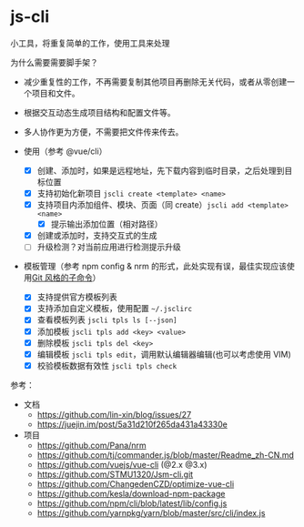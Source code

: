 # js-cli

小工具，将重复简单的工作，使用工具来处理

为什么需要需要脚手架？

- 减少重复性的工作，不再需要复制其他项目再删除无关代码，或者从零创建一个项目和文件。
- 根据交互动态生成项目结构和配置文件等。
- 多人协作更为方便，不需要把文件传来传去。

- 使用（参考 @vue/cli）
  - [x] 创建、添加时，如果是远程地址，先下载内容到临时目录，之后处理到目标位置
  - [x] 支持初始化新项目 `jscli create <template> <name>`
  - [x] 支持项目内添加组件、模块、页面（同 create）`jscli add <template> <name>`
    - [x] 提示输出添加位置（相对路径）
  - [x] 创建或添加时，支持交互式的生成
  - [ ] 升级检测？对当前应用进行检测提示升级
- 模板管理（参考 npm config & nrm 的形式，此处实现有误，最佳实现应该使用[Git 风格的子命令](https://github.com/tj/commander.js/blob/master/Readme_zh-CN.md#git-%E9%A3%8E%E6%A0%BC%E7%9A%84%E5%AD%90%E5%91%BD%E4%BB%A4)）
  - [x] 支持提供官方模板列表
  - [x] 支持添加自定义模板，使用配置 `~/.jsclirc`
  - [x] 查看模板列表 `jscli tpls ls [--json]`
  - [x] 添加模板 `jscli tpls add <key> <value>`
  - [x] 删除模板 `jscli tpls del <key>`
  - [x] 编辑模板 `jscli tpls edit`，调用默认编辑器编辑(也可以考虑使用 VIM)
  - [x] 校验模板数据有效性 `jscli tpls check`

参考：

- 文档
  - https://github.com/lin-xin/blog/issues/27
  - https://juejin.im/post/5a31d210f265da431a43330e
- 项目
  - https://github.com/Pana/nrm
  - https://github.com/tj/commander.js/blob/master/Readme_zh-CN.md
  - https://github.com/vuejs/vue-cli (@2.x @3.x)
  - https://github.com/STMU1320/Jsm-cli.git
  - https://github.com/ChangedenCZD/optimize-vue-cli
  - https://github.com/kesla/download-npm-package
  - https://github.com/npm/cli/blob/latest/lib/config.js
  - https://github.com/yarnpkg/yarn/blob/master/src/cli/index.js
